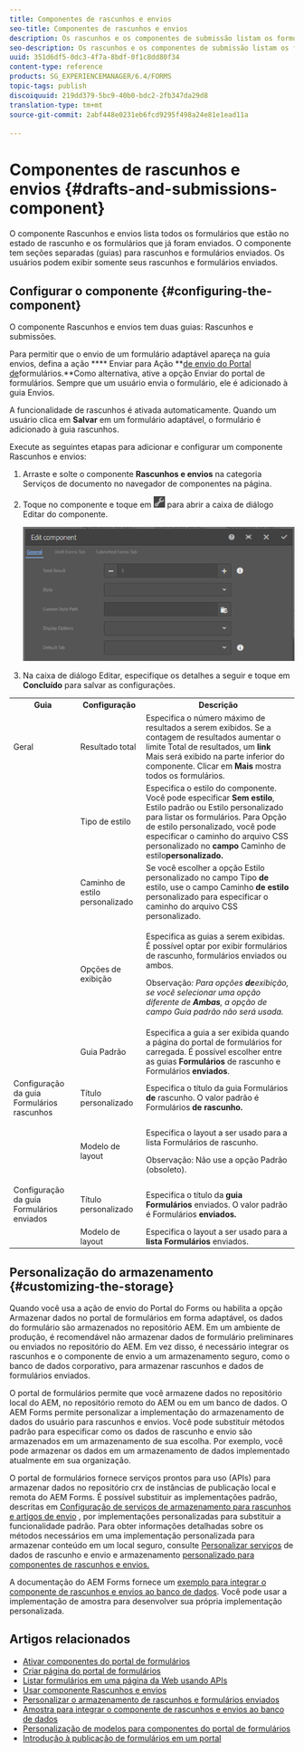 ```yaml
---
title: Componentes de rascunhos e envios
seo-title: Componentes de rascunhos e envios
description: Os rascunhos e os componentes de submissão listam os formulários que estão no estado de rascunho e já foram enviados. Você pode personalizar a aparência e o estilo do componente.
seo-description: Os rascunhos e os componentes de submissão listam os formulários que estão no estado de rascunho e já foram enviados. Você pode personalizar a aparência e o estilo do componente.
uuid: 351d6df5-0dc3-4f7a-8bdf-0f1c8dd80f34
content-type: reference
products: SG_EXPERIENCEMANAGER/6.4/FORMS
topic-tags: publish
discoiquuid: 219dd379-5bc9-40b0-bdc2-2fb347da29d8
translation-type: tm+mt
source-git-commit: 2abf448e0231eb6fcd9295f498a24e81e1ead11a

---
```



# Componentes de rascunhos e envios {#drafts-and-submissions-component}

O componente Rascunhos e envios lista todos os formulários que estão no estado de rascunho e os formulários que já foram enviados. O componente tem seções separadas (guias) para rascunhos e formulários enviados. Os usuários podem exibir somente seus rascunhos e formulários enviados.

## Configurar o componente {#configuring-the-component}

O componente Rascunhos e envios tem duas guias: Rascunhos e submissões.

Para permitir que o envio de um formulário adaptável apareça na guia envios, defina a ação **** Enviar para Ação **[de envio do Portal de](/help/forms/using/configuring-submit-actions.md)formulários.**Como alternativa, ative a opção Enviar do portal de formulários. Sempre que um usuário envia o formulário, ele é adicionado à guia Envios.

A funcionalidade de rascunhos é ativada automaticamente. Quando um usuário clica em **Salvar** em um formulário adaptável, o formulário é adicionado à guia rascunhos.

Execute as seguintes etapas para adicionar e configurar um componente Rascunhos e envios:

1. Arraste e solte o componente **Rascunhos e envios** na categoria Serviços de documento no navegador de componentes na página.
1. Toque no componente e toque em ![settings_icon](assets/settings_icon.png) para abrir a caixa de diálogo Editar do componente.

   ![Componente Rascunhos e envio](assets/drafts-submissions-edit.png)

1. Na caixa de diálogo Editar, especifique os detalhes a seguir e toque em **Concluído** para salvar as configurações.

<table>
 <tbody>
  <tr>
   <th>Guia</th>
   <th>Configuração</th>
   <th>Descrição</th>
  </tr>
  <tr>
   <td>Geral</td>
   <td>Resultado total</td>
   <td>Especifica o número máximo de resultados a serem exibidos. Se a contagem de resultados aumentar o limite Total de resultados, um <strong>link </strong>Mais será exibido na parte inferior do componente. Clicar em <strong>Mais </strong>mostra todos os formulários. </td>
  </tr>
  <tr>
   <td> </td>
   <td>Tipo de estilo</td>
   <td>Especifica o estilo do componente. Você pode especificar <strong>Sem estilo</strong>, Estilo <strong></strong>padrão ou Estilo <strong></strong> personalizado para listar os formulários. Para Opção de estilo personalizado, você pode especificar o caminho do arquivo CSS personalizado no <strong>campo </strong>Caminho de estilo<strong>personalizado.</strong></td>
  </tr>
  <tr>
   <td> </td>
   <td>Caminho de estilo personalizado</td>
   <td>Se você escolher a opção Estilo <strong></strong> personalizado no campo Tipo <strong>de</strong> estilo, use o campo Caminho <strong>de estilo</strong> personalizado para especificar o caminho do arquivo CSS personalizado. </td>
  </tr>
  <tr>
   <td> </td>
   <td>Opções de exibição</td>
   <td><p>Especifica as guias a serem exibidas. É possível optar por exibir formulários de rascunho, formulários enviados ou ambos. </p> <p><strong></strong> Observação<em>: Para opções <strong>de</strong>exibição, se você selecionar uma opção diferente de <strong>Ambas</strong>, a opção de campo Guia <strong></strong> padrão não será usada.</em></p> </td>
  </tr>
  <tr>
   <td> </td>
   <td>Guia Padrão</td>
   <td>Especifica a guia a ser exibida quando a página do portal de formulários for carregada. É possível escolher entre as guias <strong>Formulários</strong> de rascunho e Formulários <strong>enviados</strong>.</td>
  </tr>
  <tr>
   <td>Configuração da guia Formulários rascunhos</td>
   <td>Título personalizado</td>
   <td>Especifica o título da guia Formulários <strong>de</strong> rascunho. O valor padrão é Formulários <strong>de rascunho.</strong></td>
  </tr>
  <tr>
   <td> </td>
   <td>Modelo de layout</td>
   <td><p>Especifica o layout a ser usado para a lista Formulários de rascunho.</p> <p><strong></strong> Observação: Não use a opção Padrão (obsoleto).<br /> </p> </td>
  </tr>
  <tr>
   <td>Configuração da guia Formulários enviados</td>
   <td>Título personalizado </td>
   <td>Especifica o título da <strong>guia Formulários </strong>enviados. O valor padrão é Formulários <strong>enviados.</strong></td>
  </tr>
  <tr>
   <td> </td>
   <td>Modelo de layout</td>
   <td>Especifica o layout a ser usado para a<strong> lista Formulários </strong>enviados. </td>
  </tr>
 </tbody>
</table>

## Personalização do armazenamento {#customizing-the-storage}

Quando você usa a ação de envio do Portal do Forms ou habilita a opção Armazenar dados no portal de formulários em forma adaptável, os dados do formulário são armazenados no repositório AEM. Em um ambiente de produção, é recomendável não armazenar dados de formulário preliminares ou enviados no repositório do AEM. Em vez disso, é necessário integrar os rascunhos e o componente de envio a um armazenamento seguro, como o banco de dados corporativo, para armazenar rascunhos e dados de formulários enviados.

O portal de formulários permite que você armazene dados no repositório local do AEM, no repositório remoto do AEM ou em um banco de dados. O AEM Forms permite personalizar a implementação do armazenamento de dados do usuário para rascunhos e envios. Você pode substituir métodos padrão para especificar como os dados de rascunho e envio são armazenados em um armazenamento de sua escolha. Por exemplo, você pode armazenar os dados em um armazenamento de dados implementado atualmente em sua organização.

O portal de formulários fornece serviços prontos para uso (APIs) para armazenar dados no repositório crx de instâncias de publicação local e remota do AEM Forms. É possível substituir as implementações padrão, descritas em [Configuração de serviços de armazenamento para rascunhos e artigos de envio](/help/forms/using/configuring-draft-submission-storage.md) , por implementações personalizadas para substituir a funcionalidade padrão. Para obter informações detalhadas sobre os métodos necessários em uma implementação personalizada para armazenar conteúdo em um local seguro, consulte [Personalizar serviços](/help/forms/using/custom-draft-submission-data-services.md) de dados de rascunho e envio e armazenamento [personalizado para componentes de rascunhos e envios.](/help/forms/using/adding-custom-storage-provider-forms.md)

A documentação do AEM Forms fornece um [exemplo para integrar o componente de rascunhos e envios ao banco de dados](https://helpx.adobe.com/in/experience-manager/6-4/forms/using/integrate-draft-submission-database.html). Você pode usar a implementação de amostra para desenvolver sua própria implementação personalizada.

## Artigos relacionados

* [Ativar componentes do portal de formulários](/help/forms/using/enabling-forms-portal-components.md)
* [Criar página do portal de formulários](/help/forms/using/creating-form-portal-page.md)
* [Listar formulários em uma página da Web usando APIs](/help/forms/using/listing-forms-webpage-using-apis.md)
* [Usar componente Rascunhos e envios](/help/forms/using/draft-submission-component.md)
* [Personalizar o armazenamento de rascunhos e formulários enviados](/help/forms/using/draft-submission-component.md)
* [Amostra para integrar o componente de rascunhos e envios ao banco de dados](/help/forms/using/integrate-draft-submission-database.md)
* [Personalização de modelos para componentes do portal de formulários](/help/forms/using/customizing-templates-forms-portal-components.md)
* [Introdução à publicação de formulários em um portal](/help/forms/using/introduction-publishing-forms.md)
